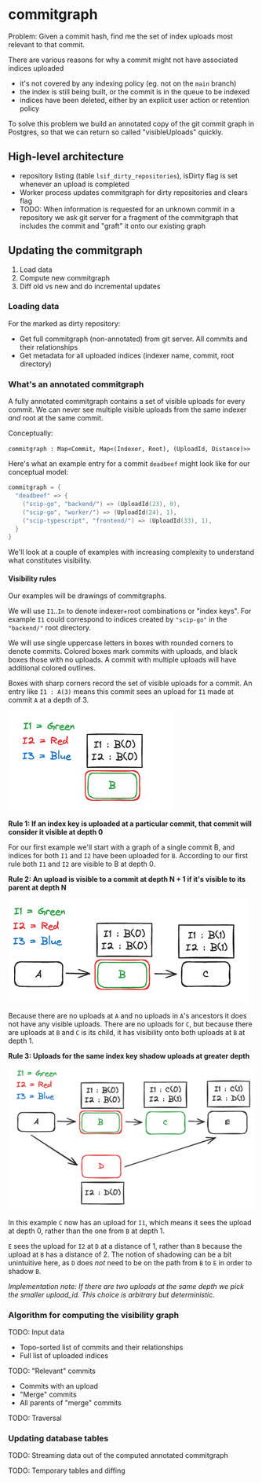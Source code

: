 # commitgraph

Problem: Given a commit hash, find me the set of index uploads most relevant to that commit.

There are various reasons for why a commit might not have associated indices uploaded
- it's not covered by any indexing policy (eg. not on the `main` branch)
- the index is still being built, or the commit is in the queue to be indexed
- indices have been deleted, either by an explicit user action or retention policy

To solve this problem we build an annotated copy of the git commit graph in Postgres, so that we can return so called "visibleUploads" quickly.

## High-level architecture

- repository listing (table `lsif_dirty_repositories`), isDirty flag is set whenever an upload is completed
- Worker process updates commitgraph for dirty repositories and clears flag
- TODO: When information is requested for an unknown commit in a repository we ask git server for a fragment of the commitgraph that includes the commit and "graft" it onto our existing graph

## Updating the commitgraph
1. Load data
2. Compute new commitgraph
3. Diff old vs new and do incremental updates

### Loading data

For the marked as dirty repository:
- Get full commitgraph (non-annotated) from git server. All commits and their relationships
- Get metadata for all uploaded indices (indexer name, commit, root directory)

### What's an annotated commitgraph

A fully annotated commitgraph contains a set of visible uploads for every commit. We can never see multiple visible uploads from the same indexer _and_ root at the same commit.

Conceptually:

`commitgraph : Map<Commit, Map<(Indexer, Root), (UploadId, Distance)>>`

Here's what an example entry for a commit `deadbeef` might look like for our conceptual model:

```go
commitgraph = {
  "deadbeef" => {
    ("scip-go", "backend/") => (UploadId(23), 0),
    ("scip-go", "worker/") => (UploadId(24), 1),
    ("scip-typescript", "frontend/") => (UploadId(33), 1),
  }
}
```

We'll look at a couple of examples with increasing complexity to understand what constitutes visibility.

#### Visibility rules

Our examples will be drawings of commitgraphs.

We will use `I1`..`In` to denote indexer+root combinations or "index keys". For example `I1` could correspond to indices created by `"scip-go"` in the `"backend/"` root directory.

We will use single uppercase letters in boxes with rounded corners to denote commits.
Colored boxes mark commits with uploads, and black boxes those with no uploads.
A commit with multiple uploads will have additional colored outlines.

Boxes with sharp corners record the set of visible uploads for a commit. An entry like `I1 : A(3)` means this commit sees an upload for `I1` made at commit `A` at a depth of 3.

![commitgraph_0.png](img/commitgraph_0.png)

**Rule 1: If an index key is uploaded at a particular commit, that commit will consider it visible at depth 0**

For our first example we'll start with a graph of a single commit B, and indices for both `I1` and `I2` have been uploaded for `B`.
According to our first rule both `I1` and `I2` are visible to B at depth 0.

**Rule 2: An upload is visible to a commit at depth N + 1 if it's visible to its parent at depth N**

![commitgraph_1.png](img/commitgraph_1.png)

Because there are no uploads at `A` and no uploads in `A`'s ancestors it does not have any visible uploads.
There are no uploads for `C`, but because there are uploads at `B` and `C` is its child, it has visibility onto both uploads at `B` at depth 1.

**Rule 3: Uploads for the same index key shadow uploads at greater depth**

![commitgraph_2.png](img/commitgraph_2.png)

In this example `C` now has an upload for `I1`, which means it sees the upload at depth 0, rather than the one from `B` at depth 1.

`E` sees the upload for `I2` at `D` at a distance of 1, rather than `B` because the upload at `B` has a distance of 2.
The notion of shadowing can be a bit unintuitive here, as `D` does *not* need to be on the path from `B` to `E` in order to shadow `B`.

_Implementation note: If there are two uploads at the same depth we pick the smaller upload_id. This choice is arbitrary but deterministic._

### Algorithm for computing the visibility graph

TODO: Input data
  - Topo-sorted list of commits and their relationships
  - Full list of uploaded indices

TODO: "Relevant" commits
  - Commits with an upload
  - "Merge" commits
  - All parents of "merge" commits

TODO: Traversal

### Updating database tables

TODO: Streaming data out of the computed annotated commitgraph

TODO: Temporary tables and diffing
